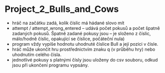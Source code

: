# Project_2_Bulls_and_Cows
- hráč na začátku zadá, kolik číslic má hádané slovo mít
- attempt / attempt_wrong_entered – udává počet pokusů a počet špatně zadaných pokusů. Špatně zadané pokusy jsou – je složeno z číslic, málo/hodně číslic, opakující se číslice, počáteční nula) 
- program vždy vypíše hodnotu uhodnuté číslice Bull a její pozici v čísle.
- hráč může ukončit hru prostřednictvím znaku q (v průběhu hry) nebo uhodnutím celého čísla.
- jednotlivé pokusy s platnými čísly jsou uloženy do csv souboru, odkud jsou při ukončení programu vypsány.
